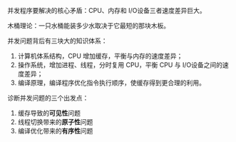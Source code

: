 并发程序要解决的核心矛盾：CPU、内存和 I/O设备三者速度差异巨大。

木桶理论：一只水桶能装多少水取决于它最短的那块木板。

并发问题背后有三块大的知识体系：

1. 计算机体系结构，CPU 增加缓存，平衡与内存的速度差异；
2. 操作系统，增加进程、线程，分时复用 CPU，平衡 CPU 与 I/O设备之间的速度差异；
3. 编译原理，编译程序优化指令执行顺序，使缓存得到更合理的利用。

诊断并发问题的三个出发点：

1. 缓存导致的**可见性**问题
2. 线程切换带来的**原子性**问题
3. 编译优化带来的**有序性**问题
